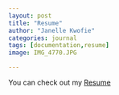 ```yaml
---
layout: post
title: "Resume"
author: "Janelle Kwofie"
categories: journal
tags: [documentation,resume]
image: IMG_4770.JPG

---
```


You can check out my [Resume](/assets/files/Resume.pdf) 
